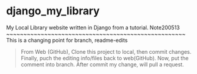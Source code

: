 # django_my_library
My Local Library website written in Django from a tutorial.
Note200513 ~~~~~~~~~~~~~~~~~~~~~~~~~~~~~~~~~~~~~~~~~~~~~~~~~~~~
This is a changing point for branch, readme-edits
> From Web (GitHub), Clone this project to local, then commit changes.
> Finally, puch the editing info/files back to web(GitHub).
> Now, put the comment into branch.
> After commit my change, will pull a request.

